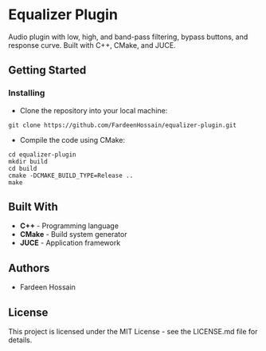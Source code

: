 # Equalizer Plugin

Audio plugin with low, high, and band-pass filtering, bypass buttons, and response curve. Built with C++, CMake, and JUCE.

## Getting Started

### Installing

- Clone the repository into your local machine:

```
git clone https://github.com/FardeenHossain/equalizer-plugin.git
```

- Compile the code using CMake:

```
cd equalizer-plugin
mkdir build
cd build
cmake -DCMAKE_BUILD_TYPE=Release ..
make
```

## Built With

- **C++** - Programming language
- **CMake** - Build system generator
- **JUCE** - Application framework

## Authors

- Fardeen Hossain

## License

This project is licensed under the MIT License - see the LICENSE.md file for details.

